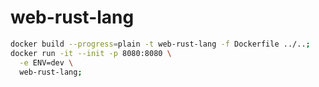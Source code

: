 # web-rust-lang

```sh
docker build --progress=plain -t web-rust-lang -f Dockerfile ../..;
docker run -it --init -p 8080:8080 \
  -e ENV=dev \
  web-rust-lang;
```
